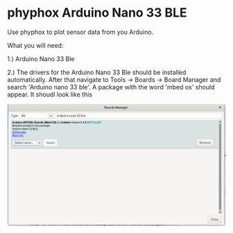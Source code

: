 # phyphox Arduino Nano 33 BLE 
Use phyphox to plot sensor data from you Arduino. 

What you will need:

1.) Arduino Nano 33 Ble 

2.) The drivers for the Arduino Nano 33 Ble should be installed automatically. After that navigate to Tools -> Boards -> Board Manager and search 'Arduino nano 33 ble'. A package with the word 'mbed os' should appear. It shoudl look like this

![alt text](https://github.com/AlexanderKrampe/Mbed-ArduinoNano33BLE/blob/master/IDE.png)
